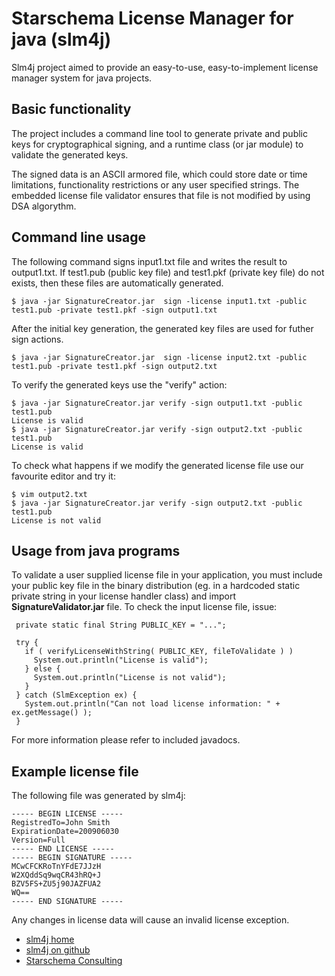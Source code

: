 Starschema License Manager for java (slm4j)
=========

Slm4j project aimed to provide an easy-to-use, easy-to-implement license manager system for java projects.

Basic functionality
-------------------

The project includes a command line tool to generate private and public keys for cryptographical signing, and a runtime class (or jar module) to validate the generated keys.

The signed data is an ASCII armored file, which could store date or time limitations, functionality restrictions or any user specified strings. The embedded license file validator ensures that file is not modified by using DSA algorythm.


Command line usage
------------------

The following command signs input1.txt file and writes the result to output1.txt. If test1.pub (public key file) and test1.pkf (private key file) do not exists, then these files are automatically generated.

    $ java -jar SignatureCreator.jar  sign -license input1.txt -public test1.pub -private test1.pkf -sign output1.txt

After the initial key generation, the generated key files are used for futher sign actions.

    $ java -jar SignatureCreator.jar  sign -license input2.txt -public test1.pub -private test1.pkf -sign output2.txt

To verify the generated keys use the "verify" action:

    $ java -jar SignatureCreator.jar verify -sign output1.txt -public test1.pub
    License is valid
    $ java -jar SignatureCreator.jar verify -sign output2.txt -public test1.pub
    License is valid

To check what happens if we modify the generated license file use our favourite editor and try it:

    $ vim output2.txt
    $ java -jar SignatureCreator.jar verify -sign output2.txt -public test1.pub
    License is not valid


Usage from java programs
------------------------

To validate a user supplied license file in your application, you must include your public key file in the binary distribution (eg. in a hardcoded static private string in your license handler class) and import __SignatureValidator.jar__ file. To check the input license file, issue:

     private static final String PUBLIC_KEY = "...";

     try {
       if ( verifyLicenseWithString( PUBLIC_KEY, fileToValidate ) )
         System.out.println("License is valid");
       } else {
         System.out.println("License is not valid");
       }
     } catch (SlmException ex) {
       System.out.println("Can not load license information: " + ex.getMessage() );
     }

For more information please refer to included javadocs.

Example license file
--------------------

The following file was generated by slm4j:

    ----- BEGIN LICENSE -----
    RegistredTo=John Smith
    ExpirationDate=200906030
    Version=Full
    ----- END LICENSE -----
    ----- BEGIN SIGNATURE -----
    MCwCFCKRoTnYFdE7JJzH
    W2XQddSq9wqCR43hRQ+J
    BZV5FS+ZU5j90JAZFUA2
    WQ==
    ----- END SIGNATURE -----

Any changes in license data will cause an invalid license exception.

  * [slm4j home](http://starschema.net/pages/en/support-a-downloads/trialproducts/license-manager)
  * [slm4j on github](http://github.com/starschema/slm4j/)
  * [Starschema Consulting](http://starschema.net/)